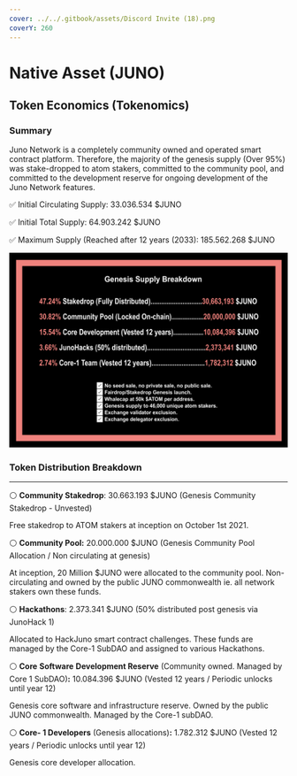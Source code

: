 ```yaml
---
cover: ../../.gitbook/assets/Discord Invite (18).png
coverY: 260
---
```


# Native Asset (JUNO)

## **Token Economics (Tokenomics)**

### **Summary**

Juno Network is a completely community owned and operated smart contract platform. Therefore, the majority of the genesis supply (Over 95%) was stake-dropped to atom stakers, committed to the community pool, and committed to the development reserve for ongoing development of the Juno Network features.

✅ Initial Circulating Supply: 33.036.534 $JUNO

✅ Initial Total Supply: 64.903.242 $JUNO‌

✅ Maximum Supply (Reached after 12 years (2033): 185.562.268 $JUNO

![](<../../.gitbook/assets/image (14).png>)

### **Token Distribution Breakdown**

****

⚪️ **Community Stakedrop**: 30.663.193 $JUNO (Genesis Community Stakedrop - Unvested)

Free stakedrop to ATOM stakers at inception on October 1st 2021.&#x20;



⚪️ **Community Pool:** 20.000.000 $JUNO (Genesis Community Pool Allocation / Non circulating at genesis)

At inception, 20 Million $JUNO were allocated to the community pool. Non-circulating and owned by the public JUNO commonwealth ie. all network stakers own these funds.



⚪️ **Hackathons**: 2.373.341 $JUNO (50% distributed post genesis via JunoHack 1)

Allocated to HackJuno smart contract challenges. These funds are managed by the Core-1 SubDAO and assigned to various Hackathons.



⚪️ **Core** **Software** **Development Reserve** (Community owned. Managed by Core 1 SubDAO)**:** 10.084.396 $JUNO (Vested 12 years / Periodic unlocks until year 12)

Genesis core software and infrastructure reserve. Owned by the public JUNO commonwealth. Managed by the Core-1 subDAO.



⚪️ **Core- 1 Developers** (Genesis allocations)**:** 1.782.312 $JUNO (Vested 12 years / Periodic unlocks until year 12)

Genesis core developer allocation.

